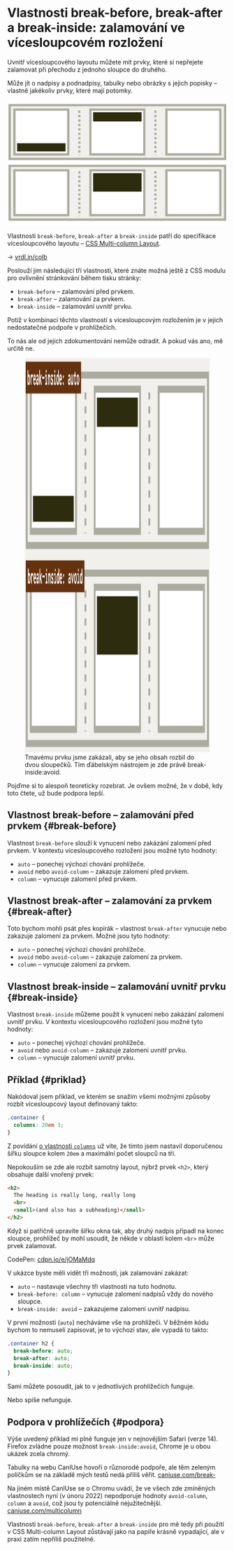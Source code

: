 # Vlastnosti break-before, break-after a break-inside: zalamování ve vícesloupcovém rozložení

Uvnitř vícesloupcového layoutu můžete mít prvky, které si nepřejete zalamovat při přechodu z jednoho sloupce do druhého.

Může jít o nadpisy a podnadpisy, tabulky nebo obrázky s jejich popisky – vlastně jakékoliv prvky, které mají potomky.

<div class="book-index" data-book-index="break-before"></div>
<div class="book-index" data-book-index="break-after"></div>
<div class="book-index" data-book-index="break-inside"></div>

<div class="connected" markdown="1">

![CSS vlastnosti column-break, break-after](../dist/images/small/vdlayout/css-multicol-break-scheme.jpg)

<div class="web-only" markdown="1">

Vlastnosti `break-before`, `break-after` a `break-inside` patří do specifikace vícesloupcového layoutu – [CSS Multi-column Layout](css-multicolumn.md).

</div>

<div class="ebook-only" markdown="1">

→ [vrdl.in/colb](https://www.vzhurudolu.cz/prirucka/css-multicol-break)

</div>

</div>

Poslouží jim následující tři vlastnosti, které znáte možná ještě z CSS modulu pro ovlivnění stránkování během tisku stránky:

- `break-before` – zalamování před prvkem.
- `break-after` – zalamování za prvkem.
- `break-inside` – zalamování uvnitř prvku.

Potíž v kombinaci těchto vlastností s vícesloupcovým rozložením je v jejich nedostatečné podpoře v prohlížečích.

To nás ale od jejich zdokumentování nemůže odradit. A pokud vás ano, mě určitě ne.

<figure class="figure-thirds">
<img src="../dist/images/original/vdlayout/css-multicol-break.jpg" width="1600" height="900" alt="CSS vlastnost break ve vícesloupcovém rozložení">
<figcaption markdown="1">
Tmavému prvku jsme zakázali, aby se jeho obsah rozbil do dvou sloupečků. Tím ďábelským nástrojem je zde právě break-inside:avoid.
</figcaption>
</figure>

Pojďme si to alespoň teoreticky rozebrat. Je ovšem možné, že v době, kdy toto čtete, už bude podpora lepší.

## Vlastnost break-before – zalamování před prvkem {#break-before}

Vlastnost `break-before` slouží k vynucení nebo zakázání zalomení před prvkem. V kontextu vícesloupcového rozložení jsou možné tyto hodnoty:

- `auto` – ponechej výchozí chování prohlížeče.
- `avoid` nebo `avoid-column` – zakazuje zalomení před prvkem.
- `column` – vynucuje zalomení před prvkem.

## Vlastnost break-after – zalamování za prvkem {#break-after}

Toto bychom mohli psát přes kopírák – vlastnost `break-after` vynucuje nebo zakazuje zalomení za prvkem. Možné jsou tyto hodnoty:

- `auto` – ponechej výchozí chování prohlížeče.
- `avoid` nebo `avoid-column` – zakazuje zalomení za prvkem.
- `column` – vynucuje zalomení za prvkem.

## Vlastnost break-inside – zalamování uvnitř prvku {#break-inside}

Vlastnost `break-inside` můžeme použít k vynucení nebo zakázání zalomení uvnitř prvku. V kontextu vícesloupcového rozložení jsou možné tyto hodnoty:

- `auto` – ponechej výchozí chování prohlížeče.
- `avoid` nebo `avoid-column` – zakazuje zalomení uvnitř prvku.
- `column` – vynucuje zalomení uvnitř prvku.

<!-- AdSnippet -->

## Příklad {#priklad}

Nakódoval jsem příklad, ve kterém se snažím všemi možnými způsoby rozbít vícesloupcový layout definovaný takto:

```css
.container {
  columns: 20em 3;
}
```

Z povídání [o vlastnosti `columns`](css-multicol-columns.md) už víte, že tímto jsem nastavil doporučenou šířku sloupce kolem `20em` a maximální počet sloupců na tři.

Nepokouším se zde ale rozbít samotný layout, nýbrž prvek `<h2>`, který obsahuje další vnořený prvek:

```html
<h2>
  The heading is really long, really long
  <br>
  <small>(and also has a subheading)</small>
</h2>
```

Když si patřičně upravíte šířku okna tak, aby druhý nadpis připadl na konec sloupce, prohlížeč by mohl usoudit, že někde v oblasti kolem `<br>` může prvek zalamovat.

CodePen: [cdpn.io/e/jOMaMdq](https://codepen.io/machal/pen/jOMaMdq?editors=1000)

V ukázce byste měli vidět tři možnosti, jak zalamování zakázat:

- `auto` – nastavuje všechny tři vlastnosti na tuto hodnotu.
- `break-before: column` – vynucuje zalomení nadpisů vždy do nového sloupce.
- `break-inside: avoid` – zakazujeme zalomení uvnitř nadpisu.

V první možnosti (`auto`) necháváme vše na prohlížeči. V běžném kódu bychom to nemuseli zapisovat, je to výchozí stav, ale vypadá to takto:

```css
.container h2 {
  break-before: auto;
  break-after: auto;
  break-inside: auto;
}
```

Sami můžete posoudit, jak to v jednotlivých prohlížečích funguje.

Nebo spíše nefunguje.

## Podpora v prohlížečích {#podpora}

Výše uvedený příklad mi plně funguje jen v nejnovějším Safari (verze 14). Firefox zvládne pouze možnost `break-inside:avoid`, Chrome je u obou ukázek zcela chromý.

Tabulky na webu CanIUse hovoří o různorodé podpoře, ale těm zeleným políčkům se na základě mých testů nedá příliš věřit. [caniuse.com/break-](https://caniuse.com/?search=break-%20multi-)

Na jiném místě CanIUse se o Chromu uvádí, že ve všech zde zmíněných vlastnostech nyní (v únoru 2022) nepodporuje hodnoty `avoid-column`, `column` a `avoid`, což jsou ty potenciálně nejužitečnější. [caniuse.com/multicolumn](https://caniuse.com/multicolumn)

<!-- AdSnippet -->

Vlastnosti `break-before`, `break-after` a `break-inside` pro mě tedy při použití v CSS Multi-column Layout zůstávají jako na papíře krásně vypadající, ale v praxi zatím nepříliš použitelné.
